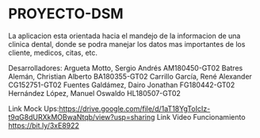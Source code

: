 # PROYECTO-DSM
La aplicacion esta orientada hacia el mandejo de la informacion de una clinica dental, donde se podra manejar los datos mas importantes de los cliente, medicos, citas, etc.

Desarrolladores:
Argueta Motto, Sergio Andrés                     AM180450-GT02
Batres Alemán, Christian Alberto 	               BA180355-GT02
Carrillo García, René Alexander                  CG152751-GT02
Fuentes Galdámez, Dairo Jonathan                 FG180442-GT02
Hernández López, Manuel Oswaldo                  HL180507-GT02

Link Mock Ups:https://drive.google.com/file/d/1aT18YgToIcIz-t9qG8dURXkMOBwaNtqb/view?usp=sharing
Link Video Funcionamiento https://bit.ly/3xE8922
